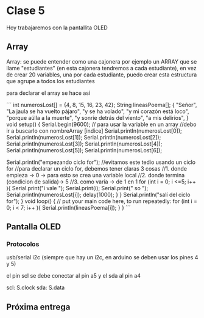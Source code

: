 # Clase 5
Hoy trabajaremos con la pantallita OLED

## Array
Array: se puede entender como una cajonera
por ejemplo un ARRAY que se llame "estudiantes" (en esta cajonera tendremos a cada estudiante), en vez de crear 20 variables,
una por cada estudiante, puedo crear esta estructura que agrupe a todos los estudiantes

para declarar el array se hace así

´´´
int numerosLost[] = {4, 8, 15, 16, 23, 42};
String lineasPoema[];
{
"Señor",
"La jaula se ha vuelto pájaro",
"y se ha volado",
"y mi corazón está loco",
"porque aúlla a la muerte",
"y sonríe detrás del viento",
"a mis delirios",
}
void setup() {
Serial.begin(9600);
  // para usar la variable en un array
  //debo ir a buscarlo con nombreArray [indice]
Serial.println(numerosLost[0]);
Serial.println(numerosLost[1]);
Serial.println(numerosLost[2]);
Serial.println(numerosLost[3]);
Serial.println(numerosLost[4]);
Serial.println(numerosLost[5]);
Serial.println(numerosLost[6]);



Serial.println("empezando ciclo for");
//evitamos este tedio usando un ciclo for
//para declarar un ciclo for, debemos tener claras 3 cosas
//1. donde empieza -> 0 -> para esto se crea una variable local
//2. donde termina (condicion de salida)-> 5
//3. como varía -> de 1 en 1
for (int i = 0; i <=5; i++ ){
    Serial.print("i vale ");
    Serial.print(i);
    Serial.print(" so ");
    Serial.println(numerosLost[i]);
    delay(1000);
  }
  }
  Serial.println("salí del ciclo for");
}
void loop() {
  // put your main code here, to run repeatedly:
for (int i = 0; i < 7; i++ ){
Serial.println(lineasPoema[i]);
}
}
´´´
## Pantalla OLED
### Protocolos
usb/serial
i2c (siempre que hay un i2c, en arduino se deben usar los pines 4 y 5)

el pin scl se debe conectar al pin a5 y el sda al pin a4

scl: S.clock
sda: S.data

## Próxima entrega






